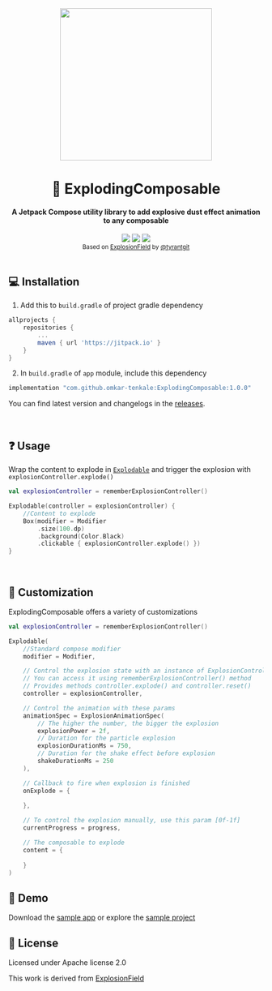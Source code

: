 <div align="center"><img width="300px" height="300px"  src="https://raw.githubusercontent.com/omkar-tenkale/ExplodingComposable/master/art/exploding-composable.webp"/></div>
<h1 align="center">💢 ExplodingComposable</h1>
<h4 align="center">A Jetpack Compose utility library to add explosive dust effect animation to any composable</h4>

<div align="center">
  <img src="https://jitpack.io/v/omkar-tenkale/ExplodingComposable.svg" />
  <img src="https://img.shields.io/badge/license-Apache%202.0-blue.svg?style=flat)](http://www.apache.org/licenses/LICENSE-2.0.html" />
  <img src="https://img.shields.io/badge/PRs-welcome-brightgreen.svg" />
</div>

<div align="center">
  <sub>Based on 
  <a href="https://github.com/tyrantgit/ExplosionField">ExplosionField</a> by
  <a href="https://github.com/tyrantgit">@tyrantgit</a>
</div>

<br/>

## 💻 Installation
  
1. Add this to `build.gradle` of project gradle dependency

```groovy
allprojects {
	repositories {
		...
 		maven { url 'https://jitpack.io' }
	}
}
```
  
2. In `build.gradle` of `app` module, include this dependency
        
```groovy
implementation "com.github.omkar-tenkale:ExplodingComposable:1.0.0"
```

You can find latest version and changelogs in the [releases](https://github.com/omkar-tenkale/ExplodingComposable/releases).

<br/>
        
## ❓ Usage

Wrap the content to explode in [`Explodable`](https://github.com/omkar-tenkale/ExplodingComposable/blob/master/explodable/src/main/java/dev/omkartenkale/explodable/Explodable.kt) and trigger the explosion with `explosionController.explode()`

```kotlin
val explosionController = rememberExplosionController()

Explodable(controller = explosionController) {
    //Content to explode
    Box(modifier = Modifier
        .size(100.dp)
        .background(Color.Black)
        .clickable { explosionController.explode() })
}
```

<br/>
    
## 🎨 Customization
ExplodingComposable offers a variety of customizations
    
```kotlin
val explosionController = rememberExplosionController()

Explodable(
    //Standard compose modifier
    modifier = Modifier,

    // Control the explosion state with an instance of ExplosionController
    // You can access it using rememberExplosionController() method
    // Provides methods controller.explode() and controller.reset()
    controller = explosionController,

    // Control the animation with these params
    animationSpec = ExplosionAnimationSpec(
        // The higher the number, the bigger the explosion
        explosionPower = 2f,
        // Duration for the particle explosion
        explosionDurationMs = 750,
        // Duration for the shake effect before explosion
        shakeDurationMs = 250
    ),

    // Callback to fire when explosion is finished
    onExplode = {
                
    },

    // To control the explosion manually, use this param [0f-1f]
    currentProgress = progress,

    // The composable to explode
    content = {
        
    }
)
```

## 📱 Demo

Download the [sample app](https://github.com/omkar-tenkale/ExplodingComposable/releases/download/1.0.0/ExplodingComposableDemo.apk)
or explore the [sample project](https://github.com/omkar-tenkale/ExplodingComposable/tree/master/app/src/main/java/dev/omkartenkale/explodable/sample)

## 📃 License
Licensed under Apache license 2.0

This work is derived from [ExplosionField](https://github.com/tyrantgit/ExplosionField)
 
